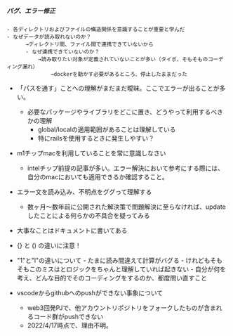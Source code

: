 ##### バグ、エラー修正

    - 各ディレクトリおよびファイルの構造関係を意識することが重要と学んだ
    - なぜデータが読み取れないのか？
          →ディレクトリ間、ファイル間で連携できていないから
          - なぜ連携できていないのか？
              →読み取りたい対象が定義されていないことが多い（タイポ、そもそものコーディング漏れ） 
                  →dockerを動かす必要があるところ、停止したままだった

- 「パスを通す」ことへの理解がまだまだ曖昧。ここでエラーが出ることが多い。
  - 必要なパッケージやライブラリをどこに置き、どうやって利用するべきかの理解
    - global/localの適用範囲があることは理解している
    - 特にrailsを使用するときに発生しやすい？

- m1チップmacを利用していることを常に意識しなさい
  - intelチップ前提の記事が多い。エラー解決において参考にする際には、自分のmacにおいても適用できるか確認すること。

- エラー文を読み込み、不明点をググって理解する
  - 数ヶ月〜数年前に公開された解決策で問題解決に至らなければ、updateしたことによる何らかの不具合を疑ってみる 

- 大事なことはドキュメントに書いてある

- {} と () の違いに注意！

- "1"と"l"の違いについて
      - たまに読み間違えて計算がバグる
      - けれどもそもそもこのミスはとロジックをちゃんと理解していれば起きない
      - 自分が何を考え、どんな目的でそのコーディングをするのか、都度問い直すこと
- vscodeからgithubへのpushができない事象について
  - web3回発PJで、他アカウントリポジトリをフォークしたものが含まれるコード群がpushできない
  - 2022/4/17時点で、理由不明。